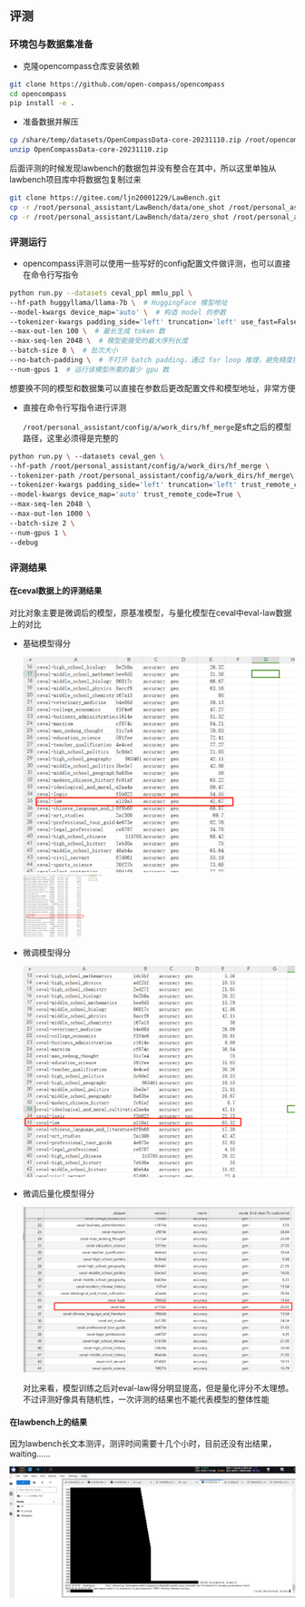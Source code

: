 ## 评测

### 环境包与数据集准备

- 克隆opencompass仓库安装依赖

```bash
git clone https://github.com/open-compass/opencompass
cd opencompass
pip install -e .
```

- 准备数据并解压

```bash
cp /share/temp/datasets/OpenCompassData-core-20231110.zip /root/opencompass/
unzip OpenCompassData-core-20231110.zip
```

后面评测的时候发现lawbench的数据包并没有整合在其中，所以这里单独从lawbench项目库中将数据包复制过来

```bash
git clone https://gitee.com/ljn20001229/LawBench.git
cp -r /root/personal_assistant/LawBench/data/one_shot /root/personal_assistant/opencompass/data/lawbench
cp -r /root/personal_assistant/LawBench/data/zero_shot /root/personal_assistant/opencompass/data/lawbench
```

### 评测运行

- opencompass评测可以使用一些写好的config配置文件做评测，也可以直接在命令行写指令 

```bash
python run.py --datasets ceval_ppl mmlu_ppl \
--hf-path huggyllama/llama-7b \  # HuggingFace 模型地址
--model-kwargs device_map='auto' \  # 构造 model 的参数
--tokenizer-kwargs padding_side='left' truncation='left' use_fast=False \  # 构造 tokenizer 的参数
--max-out-len 100 \  # 最长生成 token 数
--max-seq-len 2048 \  # 模型能接受的最大序列长度
--batch-size 8 \  # 批次大小
--no-batch-padding \  # 不打开 batch padding，通过 for loop 推理，避免精度损失
--num-gpus 1  # 运行该模型所需的最少 gpu 数
```

想要换不同的模型和数据集可以直接在参数后更改配置文件和模型地址，非常方便

- 直接在命令行写指令进行评测 

  `/root/personal_assistant/config/a/work_dirs/hf_merge`是sft之后的模型路径，这里必须得是完整的

```bash
python run.py \ --datasets ceval_gen \ 
--hf-path /root/personal_assistant/config/a/work_dirs/hf_merge \ 
--tokenizer-path /root/personal_assistant/config/a/work_dirs/hf_merge\ 
--tokenizer-kwargs padding_side='left' truncation='left' trust_remote_code=True \ 
--model-kwargs device_map='auto' trust_remote_code=True \ 
--max-seq-len 2048 \ 
--max-out-len 1000 \ 
--batch-size 2 \ 
--num-gpus 1 \ 
--debug
```

### 评测结果

#### 在ceval数据上的评测结果

对比对象主要是微调后的模型，原基准模型，与量化模型在ceval中eval-law数据上的对比

- 基础模型得分

  <img src=".\assets\image-20240204202322136.png" alt="image-20240204202322136" />
  <img src=".\assets\image-20240204202322136.png" alt="image-20240204202322136" style="zoom:23%;" />


- 微调模型得分

  ![image-20240204202313450](.\assets\image-20240204202313450.png)

- 微调后量化模型得分

  ![image-20240204202259676](.\assets\image-20240204202259676.png)

  对比来看，模型训练之后对eval-law得分明显提高，但是量化评分不太理想。不过评测好像具有随机性，一次评测的结果也不能代表模型的整体性能

#### 在lawbench上的结果

因为lawbench长文本测评，测评时间需要十几个小时，目前还没有出结果，waiting......

![image-20240204202247277](.\assets\image-20240204202247277.png)
